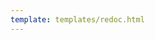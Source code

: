 ```yaml
---
template: templates/redoc.html
---
```


<redoc spec-url="../../apis/restapis/functionality.yaml" theme='{{redoc_theme}}'></redoc>
